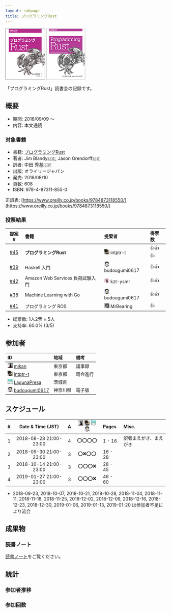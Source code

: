 ```yaml
---
layout: subpage
title: プログラミングRust
---
```


[![プログラミングRust](/images/cover-rust.gif)](https://www.oreilly.co.jp/books/9784873118550/)
[![Programming Rust](/images/cover-rust-en.gif)](http://shop.oreilly.com/product/0636920040385.do)

「プログラミングRust」読書会の記録です。

## 概要

* 期間: 2018/09/09 ～
* 内容: 本文通読

### 対象書籍

* 書籍: [プログラミングRust](https://www.oreilly.co.jp/books/9784873118550/)
* 著者: Jim Blandy:us:, Jason Orendorff:us:
* 訳者: 中田 秀基:jp:
* 出版: オライリージャパン
* 発売: 2018/08/10
* 頁数: 608
* ISBN: 978-4-87311-855-0

正誤表: [https://www.oreilly.co.jp/books/9784873118550/](https://www.oreilly.co.jp/books/9784873118550/)

### 投票結果

| 提案 #                                                  | 書籍 | 提案者 | 得票数 |
|:-------------------------------------------------------:|:-----|:------|:-------|
| [#45](https://github.com/aosn/aosn.github.io/issues/45) | **プログラミングRust** | ![](/images/users/intptr-t_16.png) intptr-t |:+1::+1::+1:|
| [#39](https://github.com/aosn/aosn.github.io/issues/39) | Haskell 入門 | ![](/images/users/budougumi0617_16.png) budougumi0617 |:+1::+1:|
| [#42](https://github.com/aosn/aosn.github.io/issues/42) | Amazon Web Services 負荷試験入門 | ![](/images/users/kzt-ysmr_16.png) kzt-ysmr |:+1::+1:|
| [#38](https://github.com/aosn/aosn.github.io/issues/38) | Machine Learning with Go | ![](/images/users/budougumi0617_16.png) budougumi0617 |:+1::+1:|
| [#41](https://github.com/aosn/aosn.github.io/issues/41) | プログラミング ROS | ![](/images/users/MrBearing_16.png) MrBearing |:+1:|

* 総票数: 1人2票 × 5人
* 支持率: 60.0% (3/5)

## 参加者

| ID                                                                                        | 地域     | 備考             |
|:------------------------------------------------------------------------------------------|:---------|:----------------|
| ![](/images/users/mikan_16.png) [mikan](https://github.com/mikan)                         | 東京都   | 議事録            |
| ![](/images/users/intptr-t_16.png) [intptr-t](https://github.com/intptr-t)                | 東京都   | 司会進行          |
| ![](/images/users/LagunaPresa_16.png) [LagunaPresa](https://github.com/LagunaPresa)       | 茨城県   |                  |
| ![](/images/users/budougumi0617_16.png) [budougumi0617](https://github.com/budougumi0617) | 神奈川県 | 電子版            |

## スケジュール

| # | Date & Time (JST) | A | ![](/images/users/mikan_16.png) ![](/images/users/intptr-t_16.png) ![](/images/users/LagunaPresa_16.png) ![](/images/users/budougumi0617_16.png) | Pages | Misc. |
|---:|:----------------------:|:-:|:------------:|:----------|:-------------------|
|  1 | 2018-08-28 21:00-23:00 | 4 | :o::o::o::o: |   1 -  16 | 訳者まえがき、まえがき |
|  2 | 2018-09-30 21:00-23:00 | 3 | :o::x::o::o: |  16 -  28 |                    |
|  3 | 2018-10-14 21:00-23:00 | 3 | :o::o::o::x: |  28 -  45 |                    |
|  4 | 2019-01-27 21:00-23:00 | 3 | :o::o::o::x: |  46 -  60 |                    |

* 2018-09-23, 2018-10-07, 2018-10-21, 2018-10-28, 2018-11-04, 2018-11-11, 2018-11-18, 2018-11-25, 2018-12-02, 2018-12-09, 2018-12-16, 2018-12-23, 2018-12-30, 2019-01-06, 2019-01-13, 2019-01-20 は参加者不足により流会

## 成果物

### 読書ノート

[読書ノート](/note/15-rust)をご覧ください。

## 統計

### 参加者推移

<canvas id="timesChart" width="400" height="200"></canvas>

### 参加回数

<canvas id="attendeesChart" width="400" height="200"></canvas>

<script>
handleEntryCharts("15-rust");
</script>
